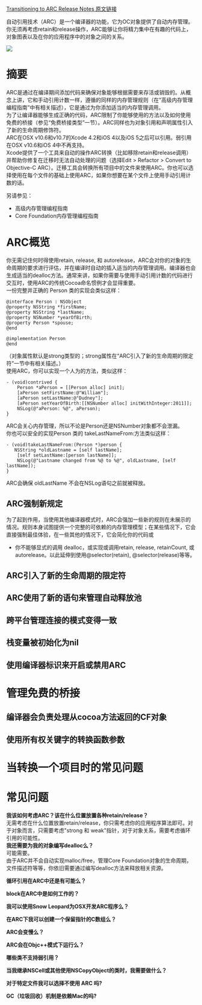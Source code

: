 [Transitioning to ARC Release Notes 原文链接](https://developer.apple.com/library/archive/releasenotes/ObjectiveC/RN-TransitioningToARC/Introduction/Introduction.html#//apple_ref/doc/uid/TP40011226)

自动引用技术（ARC）是一个编译器的功能，它为OC对象提供了自动内存管理。你无须再考虑retain和release操作，ARC能够让你将精力集中在有趣的代码上，对象图表以及在你的应用程序中的对象之间的关系。  

![](https://developer.apple.com/library/archive/releasenotes/ObjectiveC/RN-TransitioningToARC/Art/ARC_Illustration.jpg)

# 摘要
ARC是通过在编译期间添加代码来确保对象能够根据需要来存活或销毁的。从概念上讲，它和手动引用计数一样，遵循的同样的内存管理规则（在“高级内存管理编程指南”中有相关描述），它是通过为你添加适当的内存管理调用。  
为了让编译器能够生成正确的代码，ARC限制了你能够使用的方法以及如何使用免费的桥接（参见“免费桥接类型”一节）。ARC同样也为对象引用和声明属性引入了新的生命周期修饰符。  
ARC在OSX v10.6和v10.7的Xcode 4.2和iOS 4以及iOS 5之后可以引用。弱引用在OSX v10.6和iOS 4中不再支持。  
Xcode提供了一个工具来自动的操作ARC转换（比如移除retain和release调用）并帮助你修复在迁移时无法自动处理的问题（选择Edit > Refactor > Convert to Objective-C ARC）。迁移工具会转换所有项目中的文件来使用ARC。你也可以选择使用在每个文件的基础上使用ARC，如果你想要在某个文件上使用手动引用计数的话。

另请参见：  

* 高级内存管理编程指南
* Core Foundation内存管理编程指南

# ARC概览
你无需记住何时得使用retain, release, 和 autorelease，ARC会对你的对象的生命周期的要求进行评估，并在编译时自动的插入适当的内存管理调用。编译器也会生成适当的dealloc方法。通常来讲，如果你需要与使用手动引用计数的代码进行交互时，使用ARC的传统Cocoa命名惯例才会显得重要。  
一份完整并正确的 Person 类的实现会类似这样：  

	@interface Person : NSObject
	@property NSString *firstName;
	@property NSString *lastName;
	@property NSNumber *yearOfBirth;
	@property Person *spouse;
	@end
 
	@implementation Person
	@end

（对象属性默认是strong类型的；strong属性在“ARC引入了新的生命周期的限定符”一节中有相关描述。）  
使用ARC，你可以实现一个人为的方法，类似这样：  

	- (void)contrived {
	    Person *aPerson = [[Person alloc] init];
	    [aPerson setFirstName:@"William"];
	    [aPerson setLastName:@"Dudney"];
	    [aPerson setYearOfBirth:[[NSNumber alloc] initWithInteger:2011]];
	    NSLog(@"aPerson: %@", aPerson);
	}

ARC会关心内存管理，所以不论是Person还是NSNumber对象都不会泄漏。  
你也可以安全的实现Person 类的 takeLastNameFrom:方法类似这样：  

	- (void)takeLastNameFrom:(Person *)person {
 	   NSString *oldLastname = [self lastName];
	    [self setLastName:[person lastName]];
	    NSLog(@"Lastname changed from %@ to %@", oldLastname, [self lastName]);
	}

ARC会确保 oldLastName 不会在NSLog语句之前就被释放。  
## ARC强制新规定
为了起到作用，当使用其他编译器模式时，ARC会强加一些新的规则在未展示的情况。规则本身试图提供一个完整的可依赖的内存管理模型；在某些情况下，它会直接强制最佳体验，在一些其他的情况下，它会简化你的代码或  

* 你不能够显式的调用 dealloc，或实现或调用retain, release, retainCount, 或 autorelease。以此延伸到使用@selector(retain), @selector(release)等等。

## ARC引入了新的生命周期的限定符

## ARC使用了新的语句来管理自动释放池

## 跨平台管理连接的模式变得一致

## 栈变量被初始化为nil

## 使用编译器标识来开启或禁用ARC

# 管理免费的桥接

## 编译器会负责处理从cocoa方法返回的CF对象

## 使用所有权关键字的转换函数参数

# 当转换一个项目时的常见问题

# 常见问题  

**我该如何考虑ARC？该在什么位置放置各种retain/release？**  
无需考虑在什么位置放置retain/release，你只需考虑你的应用程序算法即可。对于对象而言，只需要考虑"strong 和 weak"指针，对于对象关系，需要考虑循环引用的可能性。  
**我还需要为我的对象编写dealloc么？**  
可能需要。  
由于ARC并不会自动实现malloc/free，管理Core Foundation对象的生命周期，文件描述符等等，你依旧需要通过编写dealloc方法来释放相关资源。  

**循环引用在ARC中还是有可能么？**  

**block在ARC中是如何工作的？**  

**我可以使用Snow Leopard为OSX开发ARC程序么？**  

**在ARC下我可以创建一个保留指针的C数组么？**  

**ARC会变慢么？**  

**ARC会在Objc++模式下运行么？**  

**哪些类不支持弱引用？**  

**当我继承NSCell或其他使用NSCopyObject的类时，我需要做什么？**  

**对于特定文件我可以选择不使用 ARC 吗?**  

**GC（垃圾回收）机制是依赖Mac的吗?**  